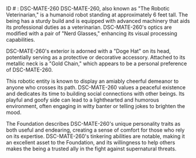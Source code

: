 ID # : DSC-MATE-260
DSC-MATE-260, also known as "The Robotic Veterinarian," is a humanoid robot standing at approximately 6 feet tall. The being has a sturdy build and is equipped with advanced machinery that aids its professional duties as a veterinarian. DSC-MATE-260's optics are modified with a pair of "Nerd Glasses," enhancing its visual processing capabilities.

DSC-MATE-260's exterior is adorned with a "Doge Hat" on its head, potentially serving as a protective or decorative accessory. Attached to its metallic neck is a "Gold Chain," which appears to be a personal preference of DSC-MATE-260.

This robotic entity is known to display an amiably cheerful demeanor to anyone who crosses its path. DSC-MATE-260 values a peaceful existence and dedicates its time to building social connections with other beings. Its playful and goofy side can lead to a lighthearted and humorous environment, often engaging in witty banter or telling jokes to brighten the mood.

The Foundation describes DSC-MATE-260's unique personality traits as both useful and endearing, creating a sense of comfort for those who rely on its expertise. DSC-MATE-260's tinkering abilities are notable, making it an excellent asset to the Foundation, and its willingness to help others makes the being a trusted ally in the fight against supernatural threats.